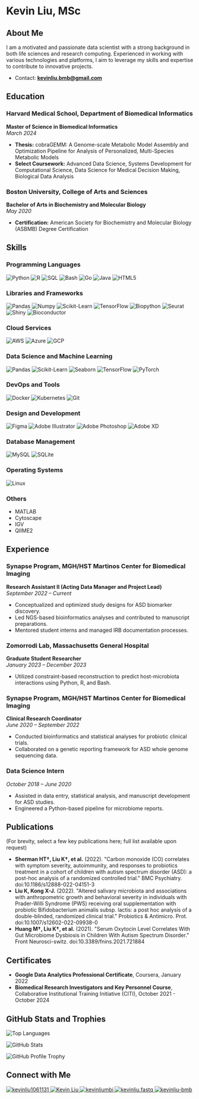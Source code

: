 
# Kevin Liu, MSc

## About Me

I am a motivated and passionate data scientist with a strong background in both life sciences and research computing. Experienced in working with various technologies and platforms, I aim to leverage my skills and expertise to contribute to innovative projects.

- Contact: **kevinliu.bmb@gmail.com**

## Education

### Harvard Medical School, Department of Biomedical Informatics
**Master of Science in Biomedical Informatics**  
*March 2024*
- **Thesis:** cobraGEMM: A Genome-scale Metabolic Model Assembly and Optimization Pipeline for Analysis of Personalized, Multi-Species Metabolic Models
- **Select Coursework:** Advanced Data Science, Systems Development for Computational Science, Data Science for Medical Decision Making, Biological Data Analysis

### Boston University, College of Arts and Sciences
**Bachelor of Arts in Biochemistry and Molecular Biology**  
*May 2020*
- **Certification:** American Society for Biochemistry and Molecular Biology (ASBMB) Degree Certification

## Skills

### Programming Languages
![Python](https://img.shields.io/badge/Python-3670A0?style=for-the-badge&logo=python&logoColor=ffdd54) 
![R](https://img.shields.io/badge/R-276DC3?style=for-the-badge&logo=r&logoColor=white) 
![SQL](https://img.shields.io/badge/SQL-003B57?style=for-the-badge&logo=postgresql&logoColor=white) 
![Bash](https://img.shields.io/badge/Bash-4EAA25?style=for-the-badge&logo=gnu-bash&logoColor=white) 
![Go](https://img.shields.io/badge/Go-00ADD8?style=for-the-badge&logo=go&logoColor=white) 
![Java](https://img.shields.io/badge/Java-007396?style=for-the-badge&logo=java&logoColor=white) 
![HTML5](https://img.shields.io/badge/HTML5-E34F26?style=for-the-badge&logo=html5&logoColor=white)

### Libraries and Frameworks
![Pandas](https://img.shields.io/badge/Pandas-150458?style=for-the-badge&logo=pandas&logoColor=white) 
![Numpy](https://img.shields.io/badge/Numpy-013243?style=for-the-badge&logo=numpy&logoColor=white) 
![Scikit-Learn](https://img.shields.io/badge/Scikit--Learn-F7931E?style=for-the-badge&logo=scikit-learn&logoColor=white) 
![TensorFlow](https://img.shields.io/badge/TensorFlow-FF6F00?style=for-the-badge&logo=tensorflow&logoColor=white) 
![Biopython](https://img.shields.io/badge/Biopython-3776AB?style=for-the-badge&logo=python&logoColor=white) 
![Seurat](https://img.shields.io/badge/Seurat-276DC3?style=for-the-badge&logo=r&logoColor=white) 
![Shiny](https://img.shields.io/badge/Shiny-276DC3?style=for-the-badge&logo=r&logoColor=white) 
![Bioconductor](https://img.shields.io/badge/Bioconductor-276DC3?style=for-the-badge&logo=r&logoColor=white) 

### Cloud Services
![AWS](https://img.shields.io/badge/Amazon_AWS-232F3E?style=for-the-badge&logo=amazon-aws&logoColor=white) 
![Azure](https://img.shields.io/badge/Microsoft_Azure-0078D4?style=for-the-badge&logo=microsoft-azure&logoColor=white) 
![GCP](https://img.shields.io/badge/Google_Cloud-4285F4?style=for-the-badge&logo=google-cloud&logoColor=white)

### Data Science and Machine Learning
![Pandas](https://img.shields.io/badge/Pandas-150458?style=for-the-badge&logo=pandas&logoColor=white) 
![Scikit-Learn](https://img.shields.io/badge/Scikit--Learn-F7931E?style=for-the-badge&logo=scikit-learn&logoColor=white) 
![Seaborn](https://img.shields.io/badge/Seaborn-3776AB?style=for-the-badge&logo=python&logoColor=white) 
![TensorFlow](https://img.shields.io/badge/TensorFlow-FF6F00?style=for-the-badge&logo=tensorflow&logoColor=white) 
![PyTorch](https://img.shields.io/badge/PyTorch-EE4C2C?style=for-the-badge&logo=pytorch&logoColor=white)

### DevOps and Tools
![Docker](https://img.shields.io/badge/Docker-2496ED?style=for-the-badge&logo=docker&logoColor=white) 
![Kubernetes](https://img.shields.io/badge/Kubernetes-326CE5?style=for-the-badge&logo=kubernetes&logoColor=white) 
![Git](https://img.shields.io/badge/Git-F05032?style=for-the-badge&logo=git&logoColor=white)

### Design and Development
![Figma](https://img.shields.io/badge/Figma-F24E1E?style=for-the-badge&logo=figma&logoColor=white) 
![Adobe Illustrator](https://img.shields.io/badge/Adobe_Illustrator-FF9A00?style=for-the-badge&logo=adobe-illustrator&logoColor=white) 
![Adobe Photoshop](https://img.shields.io/badge/Adobe_Photoshop-31A8FF?style=for-the-badge&logo=adobe-photoshop&logoColor=white) 
![Adobe XD](https://img.shields.io/badge/Adobe_XD-FF61F6?style=for-the-badge&logo=adobe-xd&logoColor=white)

### Database Management
![MySQL](https://img.shields.io/badge/MySQL-4479A1?style=for-the-badge&logo=mysql&logoColor=white) 
![SQLite](https://img.shields.io/badge/SQLite-003B57?style=for-the-badge&logo=sqlite&logoColor=white)

### Operating Systems
![Linux](https://img.shields.io/badge/Linux-FCC624?style=for-the-badge&logo=linux&logoColor=black)

### Others
- MATLAB
- Cytoscape
- IGV
- QIIME2

## Experience

### Synapse Program, MGH/HST Martinos Center for Biomedical Imaging
**Research Assistant II (Acting Data Manager and Project Lead)**  
*September 2022 – Current*  
- Conceptualized and optimized study designs for ASD biomarker discovery.
- Led NGS-based bioinformatics analyses and contributed to manuscript preparations.
- Mentored student interns and managed IRB documentation processes.

### Zomorrodi Lab, Massachusetts General Hospital
**Graduate Student Researcher**  
*January 2023 – December 2023*  
- Utilized constraint-based reconstruction to predict host-microbiota interactions using Python, R, and Bash.

### Synapse Program, MGH/HST Martinos Center for Biomedical Imaging
**Clinical Research Coordinator**  
*June 2020 – September 2022*  
- Conducted bioinformatics and statistical analyses for probiotic clinical trials.
- Collaborated on a genetic reporting framework for ASD whole genome sequencing data.

### Data Science Intern
*October 2018 – June 2020*  
- Assisted in data entry, statistical analysis, and manuscript development for ASD studies.
- Engineered a Python-based pipeline for microbiome reports.

## Publications
(For brevity, select a few key publications here; full list available upon request)

- **Sherman HT†, Liu K†, et al.** (2022). "Carbon monoxide (CO) correlates with symptom severity, autoimmunity, and responses to probiotics treatment in a cohort of children with autism spectrum disorder (ASD): a post-hoc analysis of a randomized controlled trial." BMC Psychiatry. doi:10.1186/s12888-022-04151-3
- **Liu K, Kong X-J.** (2022). "Altered salivary microbiota and associations with anthropometric growth and behavioral severity in individuals with Prader-Willi Syndrome (PWS) receiving oral supplementation with probiotic Bifidobacterium animalis subsp. lactis: a post hoc analysis of a double-blinded, randomized clinical trial." Probiotics & Antimicro. Prot. doi:10.1007/s12602-022-09938-0
- **Huang M†, Liu K†, et al.** (2021). "Serum Oxytocin Level Correlates With Gut Microbiome Dysbiosis in Children With Autism Spectrum Disorder." Front Neurosci-switz. doi:10.3389/fnins.2021.721884

## Certificates

- **Google Data Analytics Professional Certificate**, Coursera, January 2022
- **Biomedical Research Investigators and Key Personnel Course**, Collaborative Institutional Training Initiative (CITI), October 2021 - October 2024

## GitHub Stats and Trophies

![Top Languages](https://github-readme-stats.vercel.app/api/top-langs?username=kevinliu-bmb&show_icons=true&locale=en&layout=compact)

![GitHub Stats](https://github-readme-stats.vercel.app/api?username=kevinliu-bmb&show_icons=true&locale=en)

![GitHub Profile Trophy](https://github-profile-trophy.vercel.app/?username=kevinliu-bmb)

## Connect with Me

<p align="left">
  <a href="https://twitter.com/kevinliu1061131" target="_blank">
    <img src="https://img.shields.io/twitter/follow/kevinliu1061131?logo=twitter&style=for-the-badge" alt="kevinliu1061131" />
  </a>
  <a href="https://linkedin.com/in/kevin-liu-" target="_blank">
    <img src="https://img.shields.io/badge/LinkedIn-0A66C2?style=for-the-badge&logo=linkedin&logoColor=white" alt="Kevin Liu" />
  </a>
  <a href="https://kaggle.com/kevinliumbi" target="_blank">
    <img src="https://img.shields.io/badge/Kaggle-20BEFF?style=for-the-badge&logo=kaggle&logoColor=white" alt="kevinliumbi" />
  </a>
  <a href="https://instagram.com/kevinliu.fastq" target="_blank">
    <img src="https://img.shields.io/badge/Instagram-E4405F?style=for-the-badge&logo=instagram&logoColor=white" alt="kevinliu.fastq" />
  </a>
  <a href="https://www.leetcode.com/kevinliu-bmb" target="_blank">
    <img src="https://img.shields.io/badge/LeetCode-FFA116?style=for-the-badge&logo=leetcode&logoColor=white" alt="kevinliu-bmb" />
  </a>
</p>
